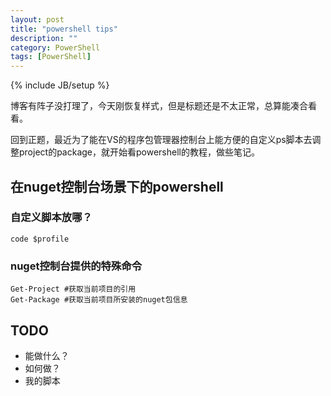 ```yaml
---
layout: post
title: "powershell tips"
description: ""
category: PowerShell
tags: [PowerShell]
---
```

{% include JB/setup %}

博客有阵子没打理了，今天刚恢复样式，但是标题还是不太正常，总算能凑合看看。

回到正题，最近为了能在VS的程序包管理器控制台上能方便的自定义ps脚本去调整project的package，就开始看powershell的教程，做些笔记。

## 在nuget控制台场景下的powershell

### 自定义脚本放哪？

    code $profile

### nuget控制台提供的特殊命令

    Get-Project #获取当前项目的引用
    Get-Package #获取当前项目所安装的nuget包信息
    
## TODO 

* 能做什么？
* 如何做？
* 我的脚本


